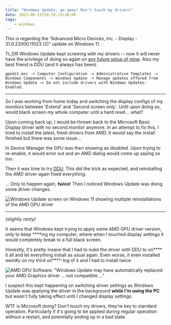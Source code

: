 ```yaml
---
title: "Windows Update, go away! Don't touch my drivers"
date: 2023-06-21T19:19:11+10:00
tags:
    - windows
---
```


This is regarding the "Advanced Micro Devices, Inc. - Display - 31.0.22000.11023 (2)" update on Windows 11.

TL;DR Windows Update kept screwing with my drivers -- now it will never have the privilege of doing so again on [any future setup of mine](/windows-setup/). Also my best friend is DDU (and it always has been).

```
gpedit.msc -> Computer Configuration -> Administrative Templates -> Windows Components -> Windows Update -> Manage updates offered from Windows Update -> Do not include drivers with Windows Updates: Enabled.
```

---

So I was working from home today and switching the display configs of my monitors between 'Extend' and 'Second screen only'. Until upon doing so, would black screen my whole computer until a hard reset... what?

Upon coming back up, I would be thrown back to the Microsoft Basic Display driver with no second monitor anymore. In an attempt to fix this, I tried to install the latest, fresh drivers from AMD. It would say the install finished but there was some issue...

In Device Manager the GPU was then showing as disabled. Upon trying to re-enable, it would error out and an AMD dialog would come up saying so too.

Then it was time to try [DDU](https://www.guru3d.com/files-details/display-driver-uninstaller-download.html). This did the trick as expected, and reinstalling the AMD driver again fixed everything.

... Only to happen again, **twice**! Then I noticed Windows Update was doing some driver changes.

![Windows Update screen on Windows 11 showing multiple reinstallations of the AMD GPU driver](/static/post-img/202306-wupdate.jpg "Windows Update... *waves fist*{{< cc >}}")

---

*(slightly ranty)*

It seems that Windows kept trying to apply some AMD GPU driver version, only to keep \*\*\*\*ing my computer, where when I touched display settings it would completely break to a full black screen.

Honestly, it's pretty insane that I had to nuke the driver with DDU to un\*\*\*\* it all and let everything install as usual again. Even worse, it even installed weirdly on my third un\*\*\*\*-ing of it and I had to install twice.

![AMD GPU Software: "Windows Update may have automatically replaced your AMD Graphics driver ... not compatible ..."](/static/post-img/202306-radeon.jpg "Oh dear... even AMD doesn't approve.{{< cc >}}")

I suspect this kept happening on switching driver settings as Windows Update was applying the driver in the background **while I'm using the PC** but wasn't fully taking effect until I changed display settings.

WTF is Microsoft doing? Don't touch my drivers, they're key to standard operation. Particularly if it's going to be applied during regular operation without a restart, and potentially ending up in a bad state.
